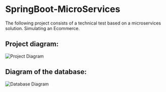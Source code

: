 # SpringBoot-MicroServices

The following project consists of a technical test based on a microservices solution. Simulating an Ecommerce.

## Project diagram:
![Project Diagram](https://github.com/user-attachments/assets/04f980e8-8891-44c7-8ee3-98716216b463)

## Diagram of the database:
![Database Diagram](https://github.com/user-attachments/assets/1be9a8b9-b4b3-430b-bf5d-e8ebc9b336fa)

